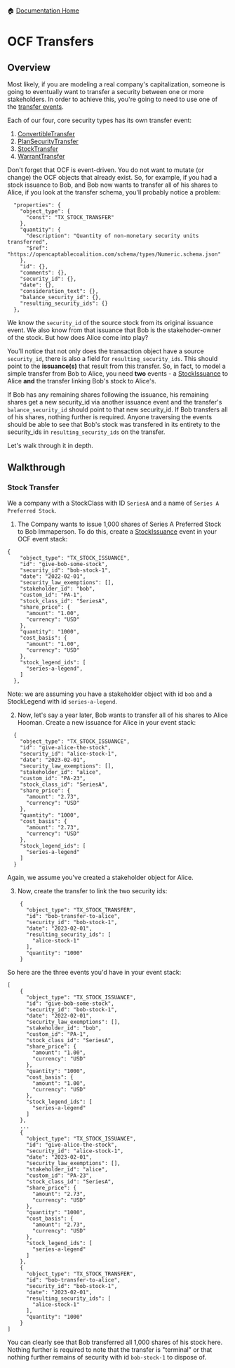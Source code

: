 :house: [Documentation Home](../README.md)

# OCF Transfers

## Overview

Most likely, if you are modeling a real company's capitalization, someone is going to eventually want to transfer a security between one or more stakeholders. In order to achieve this, you're going to need to use one of the [transfer events](../schema/objects/transactions/transfer).

Each of our four, core security types has its own transfer event:

1. [ConvertibleTransfer](../schema/objects/transactions/transfer/ConvertibleTransfer.md)
2. [PlanSecurityTransfer](../schema/objects/transactions/transfer/PlanSecurityTransfer.md)
3. [StockTransfer](../schema/objects/transactions/transfer/StockTransfer.md)
4. [WarrantTransfer](../schema/objects/transactions/transfer/WarrantTransfer.md)

Don't forget that OCF is event-driven. You do not want to mutate (or change) the OCF objects that already exist. So, for example, if you had a stock issuance to Bob, and Bob now wants to transfer all of his
shares to Alice, if you look at the transfer schema, you'll probably notice a problem:

```
  "properties": {
    "object_type": {
      "const": "TX_STOCK_TRANSFER"
    },
    "quantity": {
      "description": "Quantity of non-monetary security units transferred",
      "$ref": "https://opencaptablecoalition.com/schema/types/Numeric.schema.json"
    },
    "id": {},
    "comments": {},
    "security_id": {},
    "date": {},
    "consideration_text": {},
    "balance_security_id": {},
    "resulting_security_ids": {}
  },
```

We know the `security_id` of the source stock from its original issuance event. We also know from that issuance that Bob is the stakehoder-owner of the stock. But how does Alice come into play?

You'll notice that not only does the transaction object have a source `security_id`, there is also a field for `resulting_security_ids`. This should point to the **issuance(s)** that result from this transfer. So, in fact, to model a simple transfer from Bob to Alice, you need **two** events - a [StockIssuance](../schema/objects/transactions/issuance/StockIssuance.md) to Alice **and** the transfer linking Bob's stock to Alice's.

If Bob has any remaining shares following the issuance, his remaining shares get a new security_id via another issuance event and the transfer's `balance_security_id` should point to that new security_id. If Bob transfers all of his shares, nothing further is required. Anyone traversing the events should be able to see that Bob's stock was transfered in its entirety to the security_ids in `resulting_security_ids` on the transfer.

Let's walk through it in depth.

## Walkthrough

### Stock Transfer

We a company with a StockClass with ID `SeriesA` and a name of `Series A Preferred Stock`.

1. The Company wants to issue 1,000 shares of Series A Preferred Stock to Bob Immaperson. To do this, create a [StockIssuance](../schema/objects/transactions/issuance/StockIssuance.md) event in your OCF event stack:

```
{
    "object_type": "TX_STOCK_ISSUANCE",
    "id": "give-bob-some-stock",
    "security_id": "bob-stock-1",
    "date": "2022-02-01",
    "security_law_exemptions": [],
    "stakeholder_id": "bob",
    "custom_id": "PA-1",
    "stock_class_id": "SeriesA",
    "share_price": {
      "amount": "1.00",
      "currency": "USD"
    },
    "quantity": "1000",
    "cost_basis": {
      "amount": "1.00",
      "currency": "USD"
    },
    "stock_legend_ids": [
      "series-a-legend",
    ]
  },
```

Note: we are assuming you have a stakeholder object with id `bob` and a StockLegend with id `series-a-legend`.

2. Now, let's say a year later, Bob wants to transfer all of his shares to Alice Hooman. Create a new issuance for Alice in your event stack:

```
  {
    "object_type": "TX_STOCK_ISSUANCE",
    "id": "give-alice-the-stock",
    "security_id": "alice-stock-1",
    "date": "2023-02-01",
    "security_law_exemptions": [],
    "stakeholder_id": "alice",
    "custom_id": "PA-23",
    "stock_class_id": "SeriesA",
    "share_price": {
      "amount": "2.73",
      "currency": "USD"
    },
    "quantity": "1000",
    "cost_basis": {
      "amount": "2.73",
      "currency": "USD"
    },
    "stock_legend_ids": [
      "series-a-legend"
    ]
  }
```

Again, we assume you've created a stakeholder object for Alice.

3. Now, create the transfer to link the two security ids:

```
    {
      "object_type": "TX_STOCK_TRANSFER",
      "id": "bob-transfer-to-alice",
      "security_id": "bob-stock-1",
      "date": "2023-02-01",
      "resulting_security_ids": [
        "alice-stock-1"
      ],
      "quantity": "1000"
    }
```

So here are the three events you'd have in your event stack:

```
[
    {
      "object_type": "TX_STOCK_ISSUANCE",
      "id": "give-bob-some-stock",
      "security_id": "bob-stock-1",
      "date": "2022-02-01",
      "security_law_exemptions": [],
      "stakeholder_id": "bob",
      "custom_id": "PA-1",
      "stock_class_id": "SeriesA",
      "share_price": {
        "amount": "1.00",
        "currency": "USD"
      },
      "quantity": "1000",
      "cost_basis": {
        "amount": "1.00",
        "currency": "USD"
      },
      "stock_legend_ids": [
        "series-a-legend"
      ]
    },
    ...
    {
      "object_type": "TX_STOCK_ISSUANCE",
      "id": "give-alice-the-stock",
      "security_id": "alice-stock-1",
      "date": "2023-02-01",
      "security_law_exemptions": [],
      "stakeholder_id": "alice",
      "custom_id": "PA-23",
      "stock_class_id": "SeriesA",
      "share_price": {
        "amount": "2.73",
        "currency": "USD"
      },
      "quantity": "1000",
      "cost_basis": {
        "amount": "2.73",
        "currency": "USD"
      },
      "stock_legend_ids": [
        "series-a-legend"
      ]
    },
    {
      "object_type": "TX_STOCK_TRANSFER",
      "id": "bob-transfer-to-alice",
      "security_id": "bob-stock-1",
      "date": "2023-02-01",
      "resulting_security_ids": [
        "alice-stock-1"
      ],
      "quantity": "1000"
    }
]
```

You can clearly see that Bob transferred all 1,000 shares of his stock here. Nothing further is required to note that the transfer is "terminal" or that nothing further remains of security with id `bob-stock-1` to dispose of.
